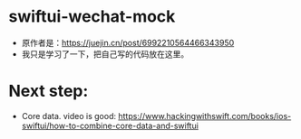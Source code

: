 # swiftui-wechat-mock
* 原作者是：https://juejin.cn/post/6992210564466343950
* 我只是学习了一下，把自己写的代码放在这里。
# Next step:
* Core data. video is good: https://www.hackingwithswift.com/books/ios-swiftui/how-to-combine-core-data-and-swiftui
